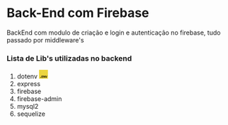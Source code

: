 <h1> Back-End com Firebase </h1>

<p>
    BackEnd com modulo de criação e login e autenticação no firebase, tudo passado por middleware's
 </p>

<h3> Lista de Lib's utilizadas no backend </h3>
 <ol>
  <li>dotenv <img height="20" width="20" src="https://raw.githubusercontent.com/motdotla/dotenv/master/dotenv.png"> </li>
  <li>express</li>
  <li>firebase</li>
  <li>firebase-admin</li>
  <li>mysql2</li>
  <li>sequelize</li>
 </ol>
